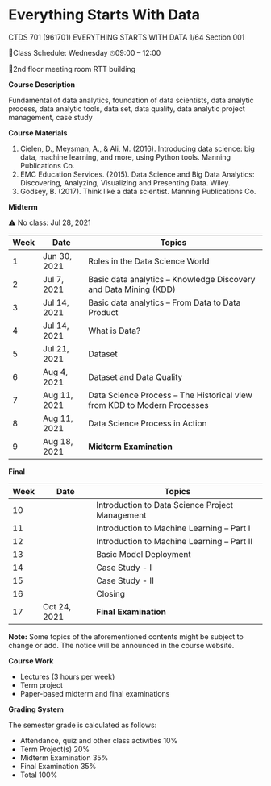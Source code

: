 # Everything Starts With Data

CTDS 701 (961701) EVERYTHING STARTS WITH DATA 1/64 Section 001

📅Class Schedule: Wednesday ⏲09:00 – 12:00

📍2nd floor meeting room RTT building

**Course Description**

Fundamental of data analytics, foundation of data scientists, data analytic process, data analytic tools, data set, data quality, data analytic project management, case study

**Course Materials**

1. Cielen, D., Meysman, A., & Ali, M. (2016). Introducing data science: big data, machine learning, and more, using Python tools. Manning Publications Co.
2. EMC Education Services. (2015). Data Science and Big Data Analytics: Discovering, Analyzing, Visualizing and Presenting Data. Wiley.
3. Godsey, B. (2017). Think like a data scientist. Manning Publications Co.

**Midterm**

⚠ No class: Jul 28, 2021

| Week | Date         | Topics |
| ---  | ---          | ---    |
| 1    | Jun 30, 2021 | Roles in the Data Science World |
| 2    | Jul 7, 2021  | Basic data analytics – Knowledge Discovery and Data Mining (KDD)|
| 3    | Jul 14, 2021 | Basic data analytics – From Data to Data Product |
| 4    | Jul 14, 2021 | What is Data? |
| 5    | Jul 21, 2021 | Dataset |
| 6    | Aug 4, 2021  | Dataset and Data Quality |
| 7    | Aug 11, 2021 | Data Science Process – The Historical view from KDD to Modern Processes |
| 8    | Aug 11, 2021 | Data Science Process in Action |
| 9    | Aug 18, 2021 | **Midterm Examination** |

**Final**

| Week | Date | Topics |
| ---  | ---  | ---    |
| 10   |      | Introduction to Data Science Project Management |
| 11   |      | Introduction to Machine Learning – Part I |
| 12   |      | Introduction to Machine Learning – Part II |
| 13   |      | Basic Model Deployment |
| 14   |      | Case Study - I |
| 15   |      | Case Study - II |
| 16   |      | Closing |
| 17   | Oct 24, 2021 | **Final Examination** |

**Note:** Some topics of the aforementioned contents might be subject to change or add. The notice will be announced in the course website.

**Course Work**

- Lectures (3 hours per week)
- Term project
- Paper-based midterm and final examinations

**Grading System**

The semester grade is calculated as follows:
- Attendance, quiz and other class activities 10%
- Term Project(s) 20%
- Midterm Examination 35%
- Final Examination 35%
- Total 100%
